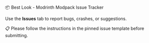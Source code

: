 📦 Best Look - Modrinth Modpack Issue Tracker

Use the **Issues** tab to report bugs, crashes, or suggestions.

📋 Please follow the instructions in the pinned issue template before submitting.
